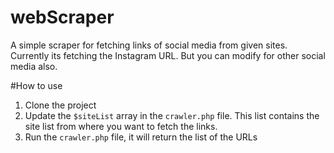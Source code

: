# webScraper
A simple scraper for fetching links of social media from given sites. Currently its fetching the Instagram URL. But you can modify for other social media also. 

#How to use
1. Clone the project
2. Update the `$siteList` array in the `crawler.php` file. This list contains the site list from where you want to fetch the links.
3. Run the `crawler.php` file, it will return the list of the URLs